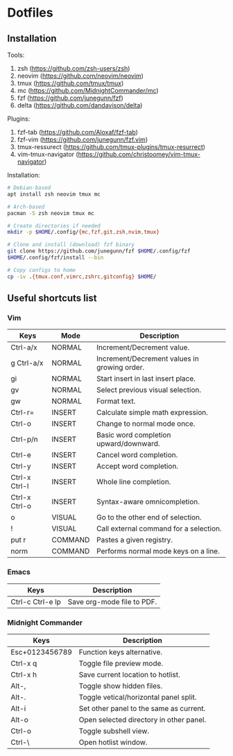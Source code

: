 # Dotfiles

## Installation
Tools:
1. zsh (https://github.com/zsh-users/zsh)
2. neovim (https://github.com/neovim/neovim)
3. tmux (https://github.com/tmux/tmux)
4. mc (https://github.com/MidnightCommander/mc)
5. fzf (https://github.com/junegunn/fzf)
6. delta (https://github.com/dandavison/delta)

Plugins:
1. fzf-tab (https://github.com/Aloxaf/fzf-tab)
2. fzf-vim (https://github.com/junegunn/fzf.vim)
3. tmux-ressurect (https://github.com/tmux-plugins/tmux-resurrect)
4. vim-tmux-navigator (https://github.com/christoomey/vim-tmux-navigator)

Installation:
```bash
# Debian-based
apt install zsh neovim tmux mc

# Arch-based
pacman -S zsh neovim tmux mc

# Create directories if needed
mkdir -p $HOME/.config/{mc,fzf,git,zsh,nvim,tmux}

# Clone and install (download) fzf binary
git clone https://github.com/junegunn/fzf $HOME/.config/fzf
$HOME/.config/fzf/install --bin

# Copy configs to home
cp -iv .{tmux.conf,vimrc,zshrc,gitconfig} $HOME/
```

## Useful shortcuts list
### Vim
| Keys          | Mode    | Description                                 |
| ------------- | ------  | ------------------------------------------- |
| Ctrl-a/x      | NORMAL  | Increment/Decrement value.                  |
| g Ctrl-a/x    | NORMAL  | Increment/Decrement values in growing order.|
| gi            | NORMAL  | Start insert in last insert place.          |
| gv            | NORMAL  | Select previous visual selection.           |
| gw            | NORMAL  | Format text.                                |
| Ctrl-r=       | INSERT  | Calculate simple math expression.           |
| Ctrl-o        | INSERT  | Change to normal mode once.                 |
| Ctrl-p/n      | INSERT  | Basic word completion upward/downward.      |
| Ctrl-e        | INSERT  | Cancel word completion.                     |
| Ctrl-y        | INSERT  | Accept word completion.                     |
| Ctrl-x Ctrl-l | INSERT  | Whole line completion.                      |
| Ctrl-x Ctrl-o | INSERT  | Syntax-aware omnicompletion.                |
| o             | VISUAL  | Go to the other end of selection.           |
| !             | VISUAL  | Call external command for a selection.      |
| put r         | COMMAND | Pastes a given registry.                    |
| norm          | COMMAND | Performs normal mode keys on a line.        |

### Emacs
| Keys                   | Description                                 |
| ---------------------- | ------------------------------------------- |
| Ctrl-c Ctrl-e lp       | Save org-mode file to PDF.                  |

### Midnight Commander
| Keys                   | Description                                 |
| ---------------------- | ------------------------------------------- |
| Esc+0123456789         | Function keys alternative.                  |
| Ctrl-x q               | Toggle file preview mode.                   |
| Ctrl-x h               | Save current location to hotlist.           |
| Alt-,                  | Toggle show hidden files.                   |
| Alt-.                  | Toggle vetical/horizontal panel split.      |
| Alt-i                  | Set other panel to the same as current.     |
| Alt-o                  | Open selected directory in other panel.     |
| Ctrl-o                 | Toggle subshell view.                       |
| Ctrl-\                 | Open hotlist window.                        |
